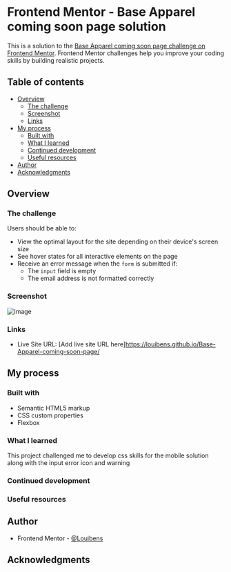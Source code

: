 # Frontend Mentor - Base Apparel coming soon page solution

This is a solution to the [Base Apparel coming soon page challenge on Frontend Mentor](https://www.frontendmentor.io/challenges/base-apparel-coming-soon-page-5d46b47f8db8a7063f9331a0). Frontend Mentor challenges help you improve your coding skills by building realistic projects. 

## Table of contents

- [Overview](#overview)
  - [The challenge](#the-challenge)
  - [Screenshot](#screenshot)
  - [Links](#links)
- [My process](#my-process)
  - [Built with](#built-with)
  - [What I learned](#what-i-learned)
  - [Continued development](#continued-development)
  - [Useful resources](#useful-resources)
- [Author](#author)
- [Acknowledgments](#acknowledgments)


## Overview

### The challenge

Users should be able to:

- View the optimal layout for the site depending on their device's screen size
- See hover states for all interactive elements on the page
- Receive an error message when the `form` is submitted if:
  - The `input` field is empty
  - The email address is not formatted correctly

### Screenshot

![image](https://user-images.githubusercontent.com/119696542/225704389-7db8d56e-5b97-4cc6-8722-8cea0aa7f3e9.png)


### Links

- Live Site URL: [Add live site URL here]https://louibens.github.io/Base-Apparel-coming-soon-page/

## My process

### Built with

- Semantic HTML5 markup
- CSS custom properties
- Flexbox

### What I learned

This project challenged me to develop css skills for the mobile solution along with the input error icon and warning

### Continued development



### Useful resources


## Author

- Frontend Mentor - [@Louibens](https://www.frontendmentor.io/profile/Louibens)


## Acknowledgments


